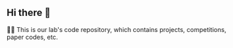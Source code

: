 ## Hi there 👋


🙋‍♀️ This is our lab's code repository, which contains projects, competitions, paper codes, etc.
<!--
🌈 Contribution guidelines - how can the community get involved?
👩‍💻 Useful resources - where can the community find your docs? Is there anything else the community should know?
🍿 Fun facts - what does your team eat for breakfast?
-->
